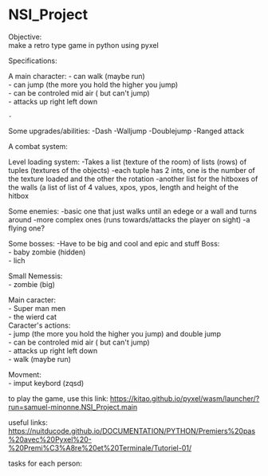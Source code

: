 # NSI_Project

Objective:</br>
make a retro type game in python using pyxel

Specifications:</br>

A main character:
    - can walk (maybe run)</br>
    - can jump (the more you hold the higher you jump)</br>
    - can be controled mid air ( but can't jump)</br>
    - attacks up right left down</br>

    -
    
Some upgrades/abilities:
    -Dash
    -Walljump
    -Doublejump
    -Ranged attack

A combat system:

Level loading system:
    -Takes a list (texture of the room) of lists (rows) of tuples (textures of the objects)
    -each tuple has 2 ints, one is the number of the texture loaded and the other the rotation
    -another list for the hitboxes of the walls (a list of list of 4 values, xpos, ypos, length and height of the hitbox

Some enemies:
    -basic one that just walks until an edege or a wall and turns around
    -more complex ones (runs towards/attacks the player on sight)
    -a flying one?
    
Some bosses:
    -Have to be big and cool and epic and stuff
Boss:</br>
    - baby zombie (hidden)</br>
    - lich</br>

Small Nemessis:</br>
               - zombie (big)</br>
               
 Main caracter:</br>
              - Super man men</br>
              - the wierd cat </br>
      Caracter's actions:</br>
                         - jump (the more you hold the higher you jump) and double jump</br>
                         - can be controled mid air ( but can't jump)</br>
                         - attacks up right left down</br>
                         - walk (maybe run)</br>
                         
                         
      
              
 Movment:</br>
        - imput keybord (zqsd)</br>
             
        

to play the game, use this link: https://kitao.github.io/pyxel/wasm/launcher/?run=samuel-minonne.NSI_Project.main 

useful links:
https://nuitducode.github.io/DOCUMENTATION/PYTHON/Premiers%20pas%20avec%20Pyxel%20-%20Premi%C3%A8re%20et%20Terminale/Tutoriel-01/
</br>

tasks for each person:</br>


